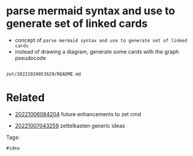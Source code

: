 # parse mermaid syntax and use to generate set of linked cards

- concept of `parse mermaid syntax and use to generate set of linked cards`
- instead of drawing a diagram, generate some cards with the graph pseudocode

```
```

` zet/20221020053629/README.md `

# Related

- [20221006084204](/zet/20221006084204/README.md) future enhancements to zet cmd

- [20221007043259](/zet/20221007043259/README.md) zettelkasten generic ideas

Tags:

    #idea
